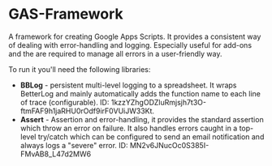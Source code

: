 # GAS-Framework
A framework for creating Google Apps Scripts. It provides a consistent way of dealing with error-handling and logging. Especially useful for add-ons and the are required to manage all errors in a user-friendly way.

To run it you'll need the following libraries:

* **BBLog** - persistent multi-level logging to a spreadsheet. It wraps BetterLog and mainly automatically adds the function name to each line of trace (configurable). ID: 1kzzYZhgODZluRmjsjh7t3O-ftmFAF9h1jaRHU0rOdf9irF0VUiJW33Kt.
* **Assert** - Assertion and error-handling, it provides the standard assertion which throw an error on failure. It also handles errors caught in a top-level try/catch which can be configured to send an email notification and always logs a "severe" error. ID: MN2v6JNucOc0S385I-FMvAB8_L47d2MW6

